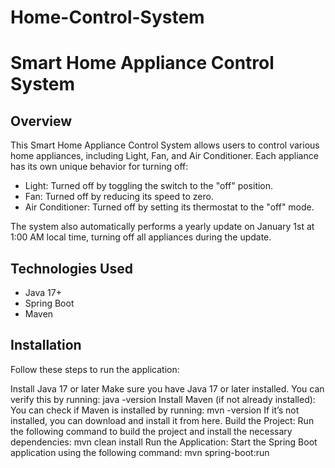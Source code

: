 # Home-Control-System


# Smart Home Appliance Control System

## Overview

This Smart Home Appliance Control System allows users to control various home appliances, including Light, Fan, and Air Conditioner. Each appliance has its own unique behavior for turning off:

- Light: Turned off by toggling the switch to the "off" position.
- Fan: Turned off by reducing its speed to zero.
- Air Conditioner: Turned off by setting its thermostat to the "off" mode.

The system also automatically performs a yearly update on January 1st at 1:00 AM local time, turning off all appliances during the update.


## Technologies Used

- Java 17+
- Spring Boot
- Maven


## Installation

Follow these steps to run the application:

Install Java 17 or later
Make sure you have Java 17 or later installed. You can verify this by running:
java -version
Install Maven (if not already installed):
You can check if Maven is installed by running:
mvn -version
If it’s not installed, you can download and install it from here.
Build the Project:
Run the following command to build the project and install the necessary dependencies:
mvn clean install
Run the Application:
Start the Spring Boot application using the following command:
mvn spring-boot:run
